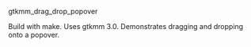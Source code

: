 gtkmm_drag_drop_popover

Build with make. Uses gtkmm 3.0. Demonstrates dragging and dropping onto a popover.
